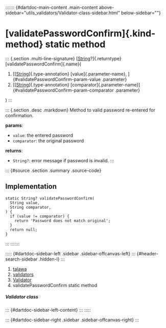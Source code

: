 ::::::: {#dartdoc-main-content .main-content above-sidebar="utils_validators/Validator-class-sidebar.html" below-sidebar=""}
<div>

# [validatePasswordConfirm]{.kind-method} static method

</div>

::: {.section .multi-line-signature}
[[String](https://api.flutter.dev/flutter/dart-core/String-class.html)?]{.returntype}
[validatePasswordConfirm]{.name}(

1.  [[[String](https://api.flutter.dev/flutter/dart-core/String-class.html)]{.type-annotation}
    [value]{.parameter-name}, ]{#validatePasswordConfirm-param-value
    .parameter}
2.  [[[String](https://api.flutter.dev/flutter/dart-core/String-class.html)]{.type-annotation}
    [comparator]{.parameter-name}]{#validatePasswordConfirm-param-comparator
    .parameter}

)
:::

::: {.section .desc .markdown}
Method to valid password re-entered for confirmation.

**params**:

-   `value`: the entered password
-   `comparator`: the original password

**returns**:

-   `String?`: error message if password is invalid.
:::

::: {#source .section .summary .source-code}
## Implementation

``` language-dart
static String? validatePasswordConfirm(
  String value,
  String comparator,
) {
  if (value != comparator) {
    return 'Password does not match original';
  }
  return null;
}
```
:::
:::::::

::::: {#dartdoc-sidebar-left .sidebar .sidebar-offcanvas-left}
::: {#header-search-sidebar .hidden-l}
:::

1.  [talawa](../../index.html)
2.  [validators](../../utils_validators/)
3.  [Validator](../../utils_validators/Validator-class.html)
4.  validatePasswordConfirm static method

##### Validator class

::: {#dartdoc-sidebar-left-content}
:::
:::::

::: {#dartdoc-sidebar-right .sidebar .sidebar-offcanvas-right}
:::
